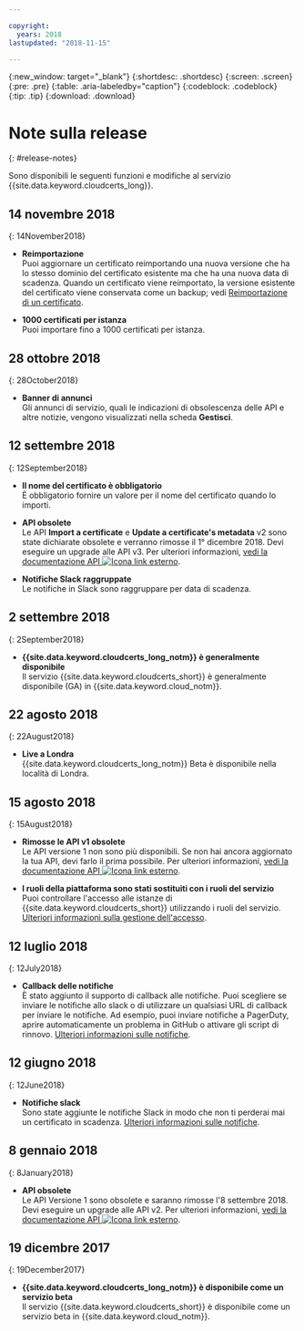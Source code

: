 ```yaml
---

copyright:
  years: 2018
lastupdated: "2018-11-15"

---
```


{:new_window: target="_blank"}
{:shortdesc: .shortdesc}
{:screen: .screen}
{:pre: .pre}
{:table: .aria-labeledby="caption"}
{:codeblock: .codeblock}
{:tip: .tip}
{:download: .download}

# Note sulla release
{: #release-notes}

Sono disponibili le seguenti funzioni e modifiche al servizio {{site.data.keyword.cloudcerts_long}}.

## 14 novembre 2018
{: 14November2018}

- **Reimportazione**  
  Puoi aggiornare un certificato reimportando una nuova versione che ha lo stesso dominio del certificato esistente ma che ha una nuova data di scadenza. Quando un certificato viene reimportato, la versione esistente del certificato viene conservata come un backup; vedi [Reimportazione di un certificato](/docs/services/certificate-manager/managing-certificates.html#reimport-certificate).

- **1000 certificati per istanza**  
  Puoi importare fino a 1000 certificati per istanza.

## 28 ottobre 2018
{: 28October2018}

- **Banner di annunci**  
  Gli annunci di servizio, quali le indicazioni di obsolescenza delle API e altre notizie, vengono visualizzati nella scheda **Gestisci**.

## 12 settembre 2018
{: 12September2018}

- **Il nome del certificato è obbligatorio**  
  È obbligatorio fornire un valore per il nome del certificato quando lo importi.  

- **API obsolete**  
  Le API **Import a certificate** e **Update a certificate's metadata** v2 sono state dichiarate obsolete e verranno rimosse il 1° dicembre 2018. Devi eseguire un upgrade alle API v3. Per ulteriori informazioni, [vedi la documentazione API ![Icona link esterno](../../icons/launch-glyph.svg "Icona link esterno")](https://console.bluemix.net/apidocs/certificate-manager).

- **Notifiche Slack raggruppate**  
  Le notifiche in Slack sono raggruppare per data di scadenza.

## 2 settembre 2018
{: 2September2018}

- **{{site.data.keyword.cloudcerts_long_notm}} è generalmente disponibile**  
  Il servizio {{site.data.keyword.cloudcerts_short}} è generalmente disponibile (GA) in {{site.data.keyword.cloud_notm}}.

## 22 agosto 2018
{: 22August2018}

- **Live a Londra**  
  {{site.data.keyword.cloudcerts_long_notm}} Beta è disponibile nella località di Londra.

## 15 agosto 2018
{: 15August2018}

- **Rimosse le API v1 obsolete**  
  Le API versione 1 non sono più disponibili. Se non hai ancora aggiornato la tua API, devi farlo il prima possibile. Per ulteriori informazioni, [vedi la documentazione API ![Icona link esterno](../../icons/launch-glyph.svg "Icona link esterno")](https://console.bluemix.net/apidocs/).

- **I ruoli della piattaforma sono stati sostituiti con i ruoli del servizio**  
  Puoi controllare l'accesso alle istanze di {{site.data.keyword.cloudcerts_short}} utilizzando i ruoli del servizio. [Ulteriori informazioni sulla gestione dell'accesso](access-management.html).

## 12 luglio 2018
{: 12July2018}

- **Callback delle notifiche**  
  È stato aggiunto il supporto di callback alle notifiche. Puoi scegliere se inviare le notifiche allo slack o di utilizzare un qualsiasi URL di callback per inviare le notifiche. Ad esempio, puoi inviare notifiche a PagerDuty, aprire automaticamente un problema in GitHub o attivare gli script di rinnovo. [Ulteriori informazioni sulle notifiche](notifications-dashboard.html).

## 12 giugno 2018
{: 12June2018}

- **Notifiche slack**  
  Sono state aggiunte le notifiche Slack in modo che non ti perderai mai un certificato in scadenza. [Ulteriori informazioni sulle notifiche](notifications-dashboard.html).

## 8 gennaio 2018
{: 8January2018}

- **API obsolete**  
  Le API Versione 1 sono obsolete e saranno rimosse l'8 settembre 2018. Devi eseguire un upgrade alle API v2. Per ulteriori informazioni, [vedi la documentazione API ![Icona link esterno](../../icons/launch-glyph.svg "Icona link esterno")](https://console.bluemix.net/apidocs/certificate-manager).

## 19 dicembre 2017
{: 19December2017}

- **{{site.data.keyword.cloudcerts_long_notm}} è disponibile come un servizio beta**  
  Il servizio {{site.data.keyword.cloudcerts_short}} è disponibile come un servizio beta in {{site.data.keyword.cloud_notm}}.
